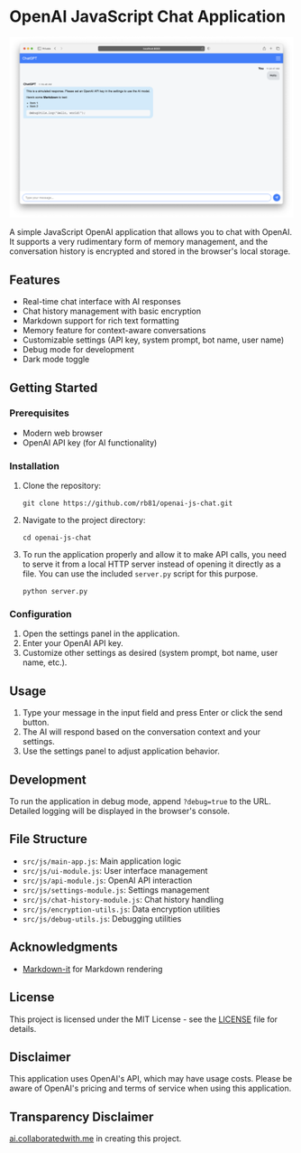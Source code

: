 # OpenAI JavaScript Chat Application

![OpenAI JavaScript Chat Application Screenshot](/header.png)

A simple JavaScript OpenAI application that allows you to chat with OpenAI. It supports a very rudimentary form of memory management, and the conversation history is encrypted and stored in the browser's local storage.

## Features

- Real-time chat interface with AI responses
- Chat history management with basic encryption
- Markdown support for rich text formatting
- Memory feature for context-aware conversations
- Customizable settings (API key, system prompt, bot name, user name)
- Debug mode for development
- Dark mode toggle

## Getting Started

### Prerequisites

- Modern web browser
- OpenAI API key (for AI functionality)

### Installation

1. Clone the repository:
   ```
   git clone https://github.com/rb81/openai-js-chat.git
   ```

2. Navigate to the project directory:
   ```
   cd openai-js-chat
   ```

3. To run the application properly and allow it to make API calls, you need to serve it from a local HTTP server instead of opening it directly as a file. You can use the included `server.py` script for this purpose.
   ```
   python server.py
   ```

### Configuration

1. Open the settings panel in the application.
2. Enter your OpenAI API key.
3. Customize other settings as desired (system prompt, bot name, user name, etc.).

## Usage

1. Type your message in the input field and press Enter or click the send button.
2. The AI will respond based on the conversation context and your settings.
3. Use the settings panel to adjust application behavior.

## Development

To run the application in debug mode, append `?debug=true` to the URL. Detailed logging will be displayed in the browser's console.

## File Structure

- `src/js/main-app.js`: Main application logic
- `src/js/ui-module.js`: User interface management
- `src/js/api-module.js`: OpenAI API interaction
- `src/js/settings-module.js`: Settings management
- `src/js/chat-history-module.js`: Chat history handling
- `src/js/encryption-utils.js`: Data encryption utilities
- `src/js/debug-utils.js`: Debugging utilities

## Acknowledgments

- [Markdown-it](https://github.com/markdown-it/markdown-it) for Markdown rendering

## License

This project is licensed under the MIT License - see the [LICENSE](LICENSE) file for details.

## Disclaimer

This application uses OpenAI's API, which may have usage costs. Please be aware of OpenAI's pricing and terms of service when using this application.

## Transparency Disclaimer

[ai.collaboratedwith.me](ai.collaboratedwith.me) in creating this project.
